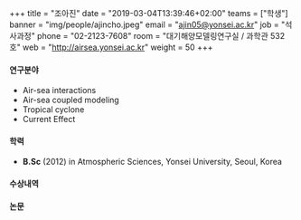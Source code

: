 +++
title = "조아진"
date = "2019-03-04T13:39:46+02:00"
teams = ["학생"]
banner = "img/people/ajincho.jpeg"
email = "ajin05@yonsei.ac.kr"
job = "석사과정"
phone = "02-2123-7608"
room = "대기해양모델링연구실 / 과학관 532호"
web = "http://airsea.yonsei.ac.kr"
weight = 50
+++

#### 연구분야
+ Air-sea interactions
+ Air-sea coupled modeling
+ Tropical cyclone
+ Current Effect

#### 학력

+ **B.Sc** (2012) in Atmospheric Sciences, Yonsei University, Seoul, Korea

#### 수상내역


#### 논문
